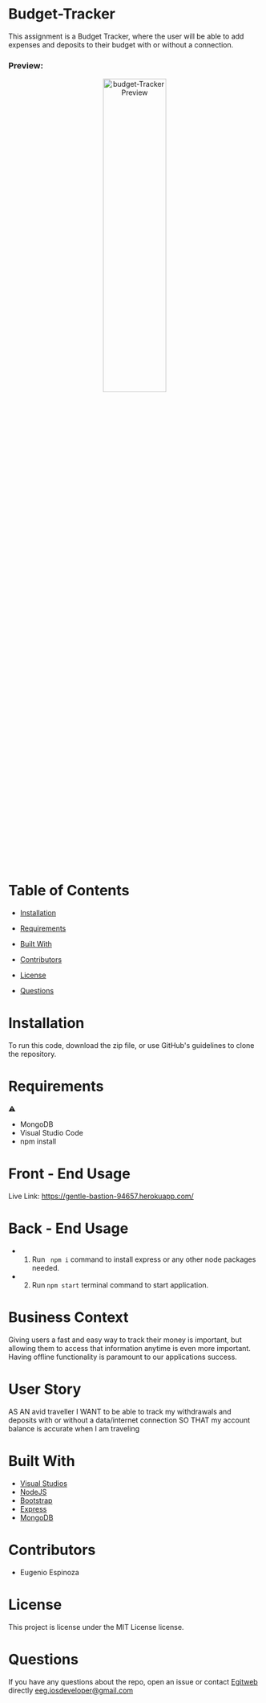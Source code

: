 # Budget-Tracker

This assignment is a Budget Tracker, where the user will be able to add expenses and deposits to their budget with or without a connection.

<h3>Preview:</h3>
<p align="center">
  <img src="#" height="40%" width="50%" title="budget-Tracker Preview">
</p>

# Table of Contents 
  
  * [Installation](#installation)
  
  * [Requirements](#requirements)
  
  * [Built&nbsp;With](#builtwith)
  
  * [Contributors](#contributors)
  
  * [License](#license)
  
  * [Questions](#questions)

# Installation

To run this code, download the zip file, or use GitHub's guidelines to clone the repository.

# Requirements

⚠️ 
* MongoDB
* Visual Studio Code
* npm install


# Front - End Usage
Live Link: https://gentle-bastion-94657.herokuapp.com/


# Back - End Usage
* 1. Run ``` npm i``` command to install express or any other node packages needed.
* 2. Run ``` npm start ``` terminal command to start application.<br>


# Business Context
Giving users a fast and easy way to track their money is important, but allowing them to access that information anytime is even more important. Having offline functionality is paramount to our applications success.


# User Story
AS AN avid traveller
I WANT to be able to track my withdrawals and deposits with or without a data/internet connection
SO THAT my account balance is accurate when I am traveling


# Built&nbsp;With
* [Visual Studios](https://visualstudio.microsoft.com/)
* [NodeJS](https://nodejs.org/) 
* [Bootstrap](https://getbootstrap.com/)
* [Express](https://expressjs.com/)
* [MongoDB](mongodb.com)


# Contributors
* Eugenio Espinoza


# License

This project is license under the MIT License license.
  

# Questions
  
If you have any questions about the repo, open an issue or contact [Egitweb](https://github.com/egitweb) directly eeg.iosdeveloper@gmail.com
